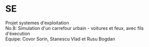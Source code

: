 # SE
<h>Projet systemes d'exploitation</h> </br>
No.8: Simulation d'un carrefour urbain - voitures et feux, avec fils d'éxecution </br>
Equipe: Covor Sorin, Stanescu Vlad et Rusu Bogdan</br>
